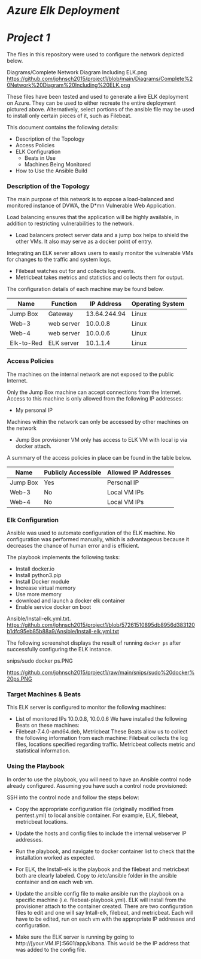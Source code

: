 # *Azure Elk Deployment*
# *Project 1* 


The files in this repository were used to configure the network depicted below.

Diagrams/Complete Network Diagram Including ELK.png
https://github.com/johnsch2015/project1/blob/main/Diagrams/Complete%20Network%20Diagram%20Including%20ELK.png

These files have been tested and used to generate a live ELK deployment on Azure. They can be used to either recreate the entire deployment pictured above. Alternatively, select portions of the ansible file may be used to install only certain pieces of it, such as Filebeat.


This document contains the following details:
- Description of the Topology
- Access Policies
- ELK Configuration
  - Beats in Use
  - Machines Being Monitored
- How to Use the Ansible Build


### Description of the Topology

The main purpose of this network is to expose a load-balanced and monitored instance of DVWA, the D*mn Vulnerable Web Application.

Load balancing ensures that the application will be highly available, in addition to restricting vulnerabilities to the network.
- Load balancers protect server data and a jump box helps to shield the other VMs. It also may serve as a docker point of entry.

Integrating an ELK server allows users to easily monitor the vulnerable VMs for changes to the traffic and system logs.
- Filebeat watches out for and collects log events.
- Metricbeat takes metrics and statistics and collects them for output.

The configuration details of each machine may be found below.

| Name     | Function  | IP Address | Operating System |
|----------|-----------|------------|------------------|
|Jump Box  | Gateway   |13.64.244.94| Linux            |
| Web-3    |web server |10.0.0.8    | Linux            |
| Web-4    |web server |10.0.0.6    | Linux            |
|Elk-to-Red|ELK server |10.1.1.4    | Linux            |

### Access Policies

The machines on the internal network are not exposed to the public Internet. 

Only the Jump Box machine can accept connections from the Internet. Access to this machine is only allowed from the following IP addresses:
- My personal IP

Machines within the network can only be accessed by other machines on the network
- Jump Box provisioner VM only has access to ELK VM with local ip via docker attach.

A summary of the access policies in place can be found in the table below.

| Name     | Publicly Accessible | Allowed IP Addresses |
|----------|---------------------|----------------------|
| Jump Box | Yes                 | Personal IP          |
|    Web-3 | No                  | Local VM IPs         |
|    Web-4 | No                  | Local VM IPs         |                      

### Elk Configuration

Ansible was used to automate configuration of the ELK machine. No configuration was performed manually, which is advantageous because it decreases the chance of human error and is efficient.

The playbook implements the following tasks:
- Install docker.io
- Install python3.pip
- Install Docker module
- Increase virtual memory
- Use more memory
- download and launch a docker elk container
- Enable service docker on boot
  
Ansible/Install-elk.yml.txt. https://github.com/johnsch2015/project1/blob/57261510895db8956d383120b1dfc95eb85b88a9/Ansible/Install-elk.yml.txt

The following screenshot displays the result of running `docker ps` after successfully configuring the ELK instance.

snips/sudo docker ps.PNG

https://github.com/johnsch2015/project1/raw/main/snips/sudo%20docker%20ps.PNG


### Target Machines & Beats
This ELK server is configured to monitor the following machines:
- List of monitored IPs
10.0.0.8, 10.0.0.6
We have installed the following Beats on these machines:
- Filebeat-7.4.0-amd64.deb, Metricbeat
These Beats allow us to collect the following information from each machine: Filebeat collects the log files, locations specified regarding traffic. Metricbeat collects metric and statistical information. 

### Using the Playbook
In order to use the playbook, you will need to have an Ansible control node already configured. Assuming you have such a control node provisioned: 

SSH into the control node and follow the steps below:
- Copy the appropriate configuration file (originally modified from pentest.yml) to local ansible container. For example, ELK, filebeat, metricbeat locations.
- Update the hosts and config files to include the internal webserver IP addresses.
- Run the playbook, and navigate to docker container list to check that the installation worked as expected.

- For ELK, the Install-elk is the playbook and the filebeat and metricbeat both are clearly labeled. Copy to /etc/ansible folder in the ansible container and on each web vm.
- Update the ansible config file to make ansible run the playbook on a specific machine (i.e. filebeat-playbook.yml). ELK will install from the provisioner attach to the container created. There are two configuration files to edit and one will say Intall-elk, filebeat, and metricbeat. Each will have to be edited, run on each vm with the appropriate IP addresses and configuration.
- Make sure the ELK server is running by going to http://[your.VM.IP]:5601/app/kibana. This would be the IP address that was added to the config file.
